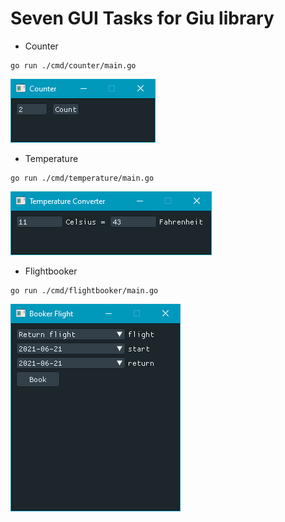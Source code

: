 # Seven GUI Tasks for Giu library

* Counter
```
go run ./cmd/counter/main.go
```

![](thumbs/counter.png)

* Temperature
```
go run ./cmd/temperature/main.go
```

![](thumbs/temperature.png)

* Flightbooker
```
go run ./cmd/flightbooker/main.go
```

![](thumbs/flightbooker.png)